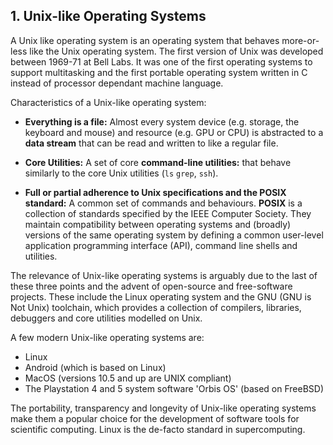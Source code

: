 ## 1. Unix-like Operating Systems

A Unix like operating system is an operating system that behaves more-or-less like the Unix operating system. The first version of Unix was developed between 1969-71 at Bell Labs. It was one of the first operating systems to support multitasking and the first portable operating system written in C instead of processor dependant machine language.

Characteristics of a Unix-like operating system:

- **Everything is a file:** Almost every system device (e.g. storage, the keyboard and mouse) and resource (e.g. GPU or CPU) is abstracted to a **data stream** that can be read and written to like a regular file.

- **Core Utilities:** A set of core **command-line utilities:** that behave similarly to the core Unix utilities (`ls` `grep`, `ssh`).

- **Full or partial adherence to Unix specifications and the POSIX standard:**  A common set of commands and behaviours. **POSIX** is a collection of standards specified by the IEEE Computer Society. They maintain compatibility between operating systems and (broadly) versions of the same operating system by defining a common user-level application programming interface (API), command line shells and utilities.

The relevance of Unix-like operating systems is arguably due to the last of these three points and the advent of open-source and free-software projects. These include the Linux operating system and the GNU (GNU is Not Unix) toolchain, which provides a collection of compilers, libraries, debuggers and core utilities modelled on Unix. 

A few modern Unix-like operating systems are:

* Linux
* Android (which is based on Linux)
* MacOS (versions 10.5 and up are UNIX compliant)
* The Playstation 4 and 5 system software 'Orbis OS' (based on FreeBSD)

The portability, transparency and longevity of Unix-like operating systems make them a popular choice for the development of software tools for scientific computing. Linux is the de-facto standard in supercomputing.

